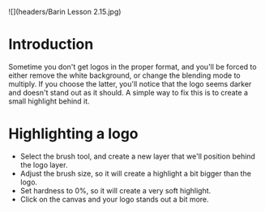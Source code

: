 ![](headers/Barin Lesson 2.15.jpg)
# Introduction

Sometime you don't get logos in the proper format, and you'll be forced to either remove the white background, or change the blending mode to multiply. If you choose the latter, you'll notice that the logo seems darker and doesn't stand out as it should. A simple way to fix this is to create a small highlight behind it.

# Highlighting a logo

* Select the brush tool, and create a new layer that we'll position behind the logo layer.
* Adjust the brush size, so it will create a highlight a bit bigger than the logo.
* Set hardness to 0%, so it will create a very soft highlight.
* Click on the canvas and your logo stands out a bit more.